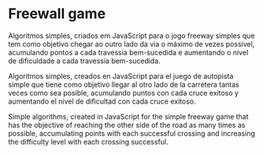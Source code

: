 # Freewall game

Algoritmos simples, criados em JavaScript para o jogo freeway simples que tem como objetivo chegar ao outro lado da via o máximo de vezes possível, acumulando pontos a cada travessia bem-sucedida e aumentando o nível de dificuldade a cada travessia bem-sucedida.

Algoritmos simples, creados en JavaScript para el juego de autopista simple que tiene como objetivo llegar al otro lado de la carretera tantas veces como sea posible, acumulando puntos con cada cruce exitoso y aumentando el nivel de dificultad con cada cruce exitoso.

Simple algorithms, created in JavaScript for the simple freeway game that has the objective of reaching the other side of the road as many times as possible, accumulating points with each successful crossing and increasing the difficulty level with each crossing successful.

